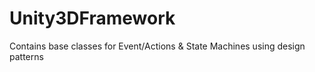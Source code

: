 # Unity3DFramework
Contains base classes for Event/Actions &amp; State Machines using design patterns 
